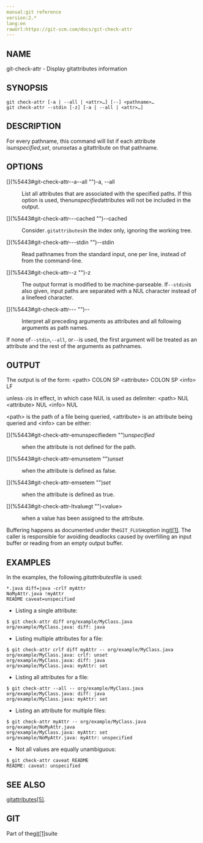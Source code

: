 ```yaml
---
manual:git reference
version:2.*
lang:en
rawUrl:https://git-scm.com/docs/git-check-attr
---
```



## [](%5443#_name "")NAME<a name="_name"></a>


git-check-attr - Display gitattributes information





## [](%5443#_synopsis "")SYNOPSIS<a name="_synopsis"></a>

```
git check-attr [-a | --all | <attr>…​] [--] <pathname>…​
git check-attr --stdin [-z] [-a | --all | <attr>…​]
```




## [](%5443#_description "")DESCRIPTION<a name="_description"></a>


For every pathname, this command will list if each attribute is<em>unspecified</em>,<em>set</em>, or<em>unset</em>as a gitattribute on that pathname.





## [](%5443#_options "")OPTIONS<a name="_options"></a>
<dl><dt id='git-check-attr--a--all'>[](%5443#git-check-attr--a--all "")-a, --all</dt><dd>

List all attributes that are associated with the specified paths. If this option is used, then<em>unspecified</em>attributes will not be included in the output.

</dd><dt id='git-check-attr---cached'>[](%5443#git-check-attr---cached "")--cached</dt><dd>

Consider`.gitattributes`in the index only, ignoring the working tree.

</dd><dt id='git-check-attr---stdin'>[](%5443#git-check-attr---stdin "")--stdin</dt><dd>

Read pathnames from the standard input, one per line, instead of from the command-line.

</dd><dt id='git-check-attr--z'>[](%5443#git-check-attr--z "")-z</dt><dd>

The output format is modified to be machine-parseable. If`--stdin`is also given, input paths are separated with a NUL character instead of a linefeed character.

</dd><dt id='git-check-attr---'>[](%5443#git-check-attr--- "")--</dt><dd>

Interpret all preceding arguments as attributes and all following arguments as path names.

</dd></dl>


If none of`--stdin`,`--all`, or`--`is used, the first argument will be treated as an attribute and the rest of the arguments as pathnames.





## [](%5443#_output "")OUTPUT<a name="_output"></a>


The output is of the form: &lt;path&gt; COLON SP &lt;attribute&gt; COLON SP &lt;info&gt; LF




unless`-z`is in effect, in which case NUL is used as delimiter: &lt;path&gt; NUL &lt;attribute&gt; NUL &lt;info&gt; NUL




&lt;path&gt; is the path of a file being queried, &lt;attribute&gt; is an attribute being queried and &lt;info&gt; can be either:


<dl><dt id='git-check-attr-emunspecifiedem'>[](%5443#git-check-attr-emunspecifiedem "")<em>unspecified</em></dt><dd>

when the attribute is not defined for the path.

</dd><dt id='git-check-attr-emunsetem'>[](%5443#git-check-attr-emunsetem "")<em>unset</em></dt><dd>

when the attribute is defined as false.

</dd><dt id='git-check-attr-emsetem'>[](%5443#git-check-attr-emsetem "")<em>set</em></dt><dd>

when the attribute is defined as true.

</dd><dt id='git-check-attr-ltvaluegt'>[](%5443#git-check-attr-ltvaluegt "")&lt;value&gt;</dt><dd>

when a value has been assigned to the attribute.

</dd></dl>


Buffering happens as documented under the`GIT_FLUSH`option in[git[1]](%2248    ""). The caller is responsible for avoiding deadlocks caused by overfilling an input buffer or reading from an empty output buffer.





## [](%5443#_examples "")EXAMPLES<a name="_examples"></a>


In the examples, the following<em>.gitattributes</em>file is used:



```
*.java diff=java -crlf myAttr
NoMyAttr.java !myAttr
README caveat=unspecified
```



* Listing a single attribute:


```
$ git check-attr diff org/example/MyClass.java
org/example/MyClass.java: diff: java
```



* Listing multiple attributes for a file:


```
$ git check-attr crlf diff myAttr -- org/example/MyClass.java
org/example/MyClass.java: crlf: unset
org/example/MyClass.java: diff: java
org/example/MyClass.java: myAttr: set
```



* Listing all attributes for a file:


```
$ git check-attr --all -- org/example/MyClass.java
org/example/MyClass.java: diff: java
org/example/MyClass.java: myAttr: set
```



* Listing an attribute for multiple files:


```
$ git check-attr myAttr -- org/example/MyClass.java org/example/NoMyAttr.java
org/example/MyClass.java: myAttr: set
org/example/NoMyAttr.java: myAttr: unspecified
```



* Not all values are equally unambiguous:


```
$ git check-attr caveat README
README: caveat: unspecified
```





## [](%5443#_see_also "")SEE ALSO<a name="_see_also"></a>


[gitattributes[5]](%2283    "").





## [](%5443#_git "")GIT<a name="_git"></a>


Part of the[git[1]](%2248    "")suite





